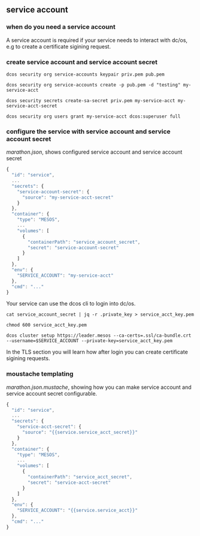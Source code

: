 ## service account


### when do you need a service account

A service account is required if your service needs to interact with dc/os, e.g to create a certificate sigining request.

### create service account and service account secret

```console
dcos security org service-accounts keypair priv.pem pub.pem

dcos security org service-accounts create -p pub.pem -d "testing" my-service-acct

dcos security secrets create-sa-secret priv.pem my-service-acct my-service-acct-secret

dcos security org users grant my-service-acct dcos:superuser full
```

### configure the service with service account and service account secret

*marathon.json*, shows configured service account and service account secret
```js
{
  "id": "service",
  ...
  "secrets": {
    "service-account-secret": {
      "source": "my-service-acct-secret"
    }
  },
  "container": {
    "type": "MESOS",
    ...
    "volumes": [
      {
        "containerPath": "service_account_secret",
        "secret": "service-account-secret"
      }
    ]
  },
  "env": {
    "SERVICE_ACCOUNT": "my-service-acct"
  },
  "cmd": "..."
}
```

Your service can use the dcos cli to login into dc/os.
```console
cat service_account_secret | jq -r .private_key > service_acct_key.pem 

chmod 600 service_acct_key.pem

dcos cluster setup https://leader.mesos --ca-certs=.ssl/ca-bundle.crt --username=$SERVICE_ACCOUNT --private-key=service_acct_key.pem
```

In the TLS section you will learn how after login you can create certificate sigining requests.

### moustache templating

*marathon.json.mustache*, showing how you can make service account and service account secret configurable.
```js
{
  "id": "service",
  ...
  "secrets": {
    "service-acct-secret": {
      "source": "{{service.service_acct_secret}}"
    }
  },
  "container": {
    "type": "MESOS",
    ...
    "volumes": [
      {
        "containerPath": "service_acct_secret",
        "secret": "service-acct-secret"
      }
    ]
  },
  "env": {
    "SERVICE_ACCOUNT": "{{service.service_acct}}"
  },
  "cmd": "..."
}
```



